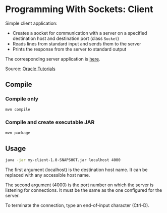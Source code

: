 # Programming With Sockets: Client

Simple client application:

- Creates a socket for communication with a server on a specified destination host and destination port (class `Socket`)
- Reads lines from standard input and sends them to the server
- Prints the response from the server to standard output

The corresponding server application is [here](https://github.com/weibeld/JavaSocketsServer).

Source: [Oracle Tutorials](https://docs.oracle.com/javase/tutorial/networking/sockets/readingWriting.html)

## Compile

### Compile only

~~~bash
mvn compile
~~~

### Compile and create executable JAR

~~~bash
mvn package
~~~

## Usage

~~~bash
java -jar my-client-1.0-SNAPSHOT.jar localhost 4000
~~~

The first argument (localhost) is the destination host name. It can be replaced with any accessible host name.

The second argument (4000) is the port number on which the server is listening for connections. It must be the same as the one configured for the server.

To terminate the connection, type an end-of-input character (Ctrl-D).
